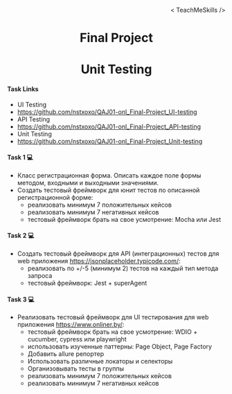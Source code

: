 <p align='right'>< TeachMeSkills /></p>
<h1 align='center'>Final Project</h1>
<h1 align='center'>Unit Testing</h1>

#### Task Links
- UI Testing
- https://github.com/nstxoxo/QAJ01-onl_Final-Project_UI-testing
- API Testing
- https://github.com/nstxoxo/QAJ01-onl_Final-Project_API-testing
- Unit Testing
- https://github.com/nstxoxo/QAJ01-onl_Final-Project_Unit-testing

#### Task 1 💻
- Класс регистрационная форма. Описать каждое поле формы методом, входными и выходными значениями.
- Создать тестовый фреймворк для юнит тестов по описанной регистрационной форме:
	- реализовать минимум 7 положительных кейсов
	- реализовать минимум 7 негативных кейсов
	- тестовый фреймворк брать на свое усмотрение: Mocha или Jest


#### Task 2 💻
- Создать тестовый фреймворк для API (интеграционных) тестов для web приложения https://jsonplaceholder.typicode.com/:
	- реализовать по +/-5 (минимум 2) тестов на каждый тип метода запроса
	- тестовый фреймворк: Jest + superAgent


#### Task 3 💻
- Реализовать тестовый фреймворк для UI тестирования для web приложения https://www.onliner.by/:
	- тестовый фреймворк брать на свое усмотрение: WDIO + cucumber, cypress или playwright
	- использовать изученные паттерны: Page Object, Page Factory
	- Добавить allure репортер
	- Использовать различные локаторы и селекторы
	- Организовывать тесты в группы
	- реализовать минимум 7 положительных кейсов
	- реализовать минимум 7 негативных кейсов